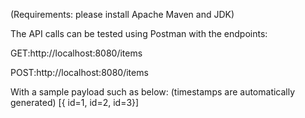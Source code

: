 (Requirements: please install Apache Maven and JDK)

The API calls can be tested using Postman with the endpoints:

GET:http://localhost:8080/items

POST:http://localhost:8080/items

With a sample payload such as below: (timestamps are automatically generated) 
[{ id=1,
id=2,
id=3}]
